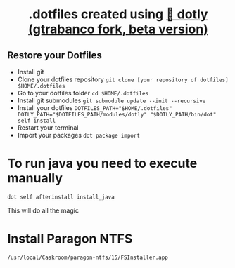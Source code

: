 <h1 align="center">
  .dotfiles created using <a href="https://github.com/gtrabanco/dotly/tree/beta">🌚 dotly (gtrabanco fork, beta version)</a>
</h1>

## Restore your Dotfiles

* Install git
* Clone your dotfiles repository `git clone [your repository of dotfiles] $HOME/.dotfiles`
* Go to your dotfiles folder `cd $HOME/.dotfiles`
* Install git submodules `git submodule update --init --recursive`
* Install your dotfiles `DOTFILES_PATH="$HOME/.dotfiles" DOTLY_PATH="$DOTFILES_PATH/modules/dotly" "$DOTLY_PATH/bin/dot" self install`
* Restart your terminal
* Import your packages `dot package import`


# To run java you need to execute manually

```bash
dot self afterinstall install_java
```

This will do all the magic

# Install Paragon NTFS

```bash
/usr/local/Caskroom/paragon-ntfs/15/FSInstaller.app
```
